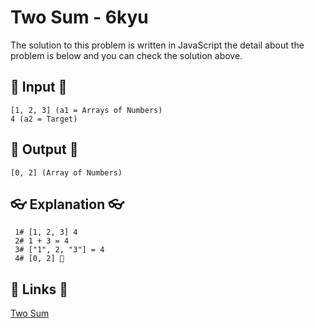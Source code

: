 # Two Sum - 6kyu

The solution to this problem is written in JavaScript the detail about the problem is below and you can check the solution above.

## 🥚 Input 🥚

```
[1, 2, 3] (a1 = Arrays of Numbers)
4 (a2 = Target)
```

## 🐣 Output 🐣

```
[0, 2] (Array of Numbers)
```

## 👓 Explanation 👓

```
 1# [1, 2, 3] 4
 2# 1 + 3 = 4
 3# ["1", 2, "3"] = 4
 4# [0, 2] 🎉
```

## 🔗 Links 🔗

[Two Sum](https://www.codewars.com/kata/52c31f8e6605bcc646000082)
